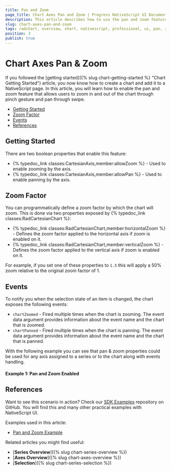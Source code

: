 ```yaml
---
title: Pan and Zoom
page_title: Chart Axes Pan and Zoom | Progress NativeScript UI Documentation
description: This article describes how to use the pan and zoom feature in NativeScript UI Chart.
slug: chart-axes-pan-and-zoom
tags: radchart, overview, chart, nativescript, professional, ui, pan, zoom
position: 3
publish: true
---
```


# Chart Axes Pan & Zoom

If you followed the [getting started]({% slug chart-getting-started %} "Chart Getting Started") article, you now know how to create a chart and add it to a NativeScript page. In this article, you will learn how to enable the pan and zoom feature that allows users to zoom in and out of the chart through pinch gesture and pan through swipe.

* [Getting Started](#getting-started)
* [Zoom Factor](#zoom-factor)
* [Events](#events)
* [References](#references)

## Getting Started

There are two boolean properties that enable this feature:
* {% typedoc_link classes:CartesianAxis,member:allowZoom %} - Used to enable zooming by the axis.
* {% typedoc_link classes:CartesianAxis,member:allowPan %} - Used to enable panning by the axis.

## Zoom Factor

You can programmatically define a zoom factor by which the chart will zoom. This is done via two properties exposed by {% typedoc_link classes:RadCartesianChart %}:
* {% typedoc_link classes:RadCartesianChart,member:horizontalZoom %} - Defines the zoom factor applied to the horizontal axis if zoom is enabled on it.
* {% typedoc_link classes:RadCartesianChart,member:verticalZoom %} - Defines the zoom factor applied to the vertical axis if zoom is enabled on it.

For example, if you set one of these properties to `1.5` this will apply a 50% zoom relative to the original zoom factor of 1.

## Events

To notify you when the selection state of an item is changed, the chart exposes the following events:
* `chartZoomed` - Fired multiple times when the chart is zooming.
The event data argument provides information about the event name and the chart that is zoomed.
* `chartPanned` - Fired multiple times when the chart is panning.
The event data argument provides information about the event name and the chart that is panned.

With the following example you can see that pan & zoom properties could be used for any axis assigned to a series or to the chart along with events handling.

#### Example 1: Pan and Zoom Enabled

<snippet id='pan-and-zoom'/>

## References

Want to see this scenario in action?
Check our [SDK Examples](https://github.com/NativeScript/nativescript-ui-samples) repository on GitHub. You will find this and many other practical examples with NativeScript UI.

Examples used in this article:

* [Pan and Zoom Example](https://github.com/NativeScript/nativescript-ui-samples/tree/master/chart/app/examples/behaviors)

Related articles you might find useful:

* [**Series Overview**]({% slug chart-series-overview %})
* [**Axes Overview**]({% slug chart-axes-overview %})
* [**Selection**]({% slug chart-series-selection %})
